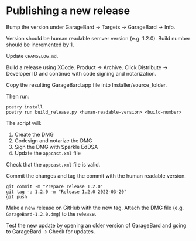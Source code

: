 # Publishing a new release

Bump the version under GarageBard -> Targets -> GarageBard -> Info.

Version should be human readable semver version (e.g. 1.2.0).
Build number should be incremented by 1.

Update `CHANGELOG.md`.

Build a release using XCode. Product -> Archive. Click Distribute -> Developer
ID and continue with code signing and notarization.

Copy the resulting GarageBard.app file into Installer/source_folder.

Then run:

```
poetry install
poetry run build_release.py <human-readable-version> <build-number>
```

The script will:

1. Create the DMG
2. Codesign and notarize the DMG
3. Sign the DMG with Sparkle EdDSA
4. Update the `appcast.xml` file

Check that the `appcast.xml` file is valid.

Commit the changes and tag the commit with the human readable version.

```
git commit -m "Prepare release 1.2.0"
git tag -a 1.2.0 -m "Release 1.2.0 2022-03-20"
git push
```

Make a new release on GitHub with the new tag. Attach the DMG file (e.g.
`GarageBard-1.2.0.dmg`) to the release.

Test the new update by opening an older version of GarageBard and going to
GarageBard -> Check for updates.
